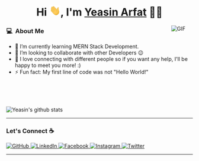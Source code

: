 # <center> Hi <img src="https://raw.githubusercontent.com/ABSphreak/ABSphreak/master/gifs/Hi.gif" width="30">, I'm [Yeasin Arfat](https://twitter.com/iamyeasiin) 👨‍💻 </center>

  <img align="right" style="padding:0 20px" alt="GIF" src="https://media.giphy.com/media/MC6eSuC3yypCU/giphy.gif" />

<h3> 💻 &nbsp;About Me </h3>

- 🌱 I’m currently learning MERN Stack Development.
- 👯 I’m looking to collaborate with other Developers :wink:
- 💬 I love connecting with different people so if you want any help, I'll be happy to meet you more! :)
- ⚡ Fun fact: My first line of code was not "Hello World!"
<!--
**Yeasiin/Yeasiin** is a ✨ _special_ ✨ repository because its `README.md` (this file) appears on your GitHub profile.

Here are some ideas to get you started:

- 🔭 I’m currently working on ...
- 👯 I’m looking to collaborate on ...
- 🤔 I’m looking for help with ...
- 💬 Ask me about ...
- 📫 How to reach me: ...
- 😄 Pronouns: ...

  -->
  <br>
  <br>
  <br>

![Yeasin's github stats](https://github-readme-stats.vercel.app/api?username=yeasiin&show_icons=true)

---

### Let's Connect :coffee:

<p>
    <a href="https://github.com/yeasiin">
    <img src="https://img.icons8.com/bubbles/50/000000/github.png" alt="GitHub"/>
    </a>
    <a href="https://www.linkedin.com/in/yeasiin/">
    <img src="https://img.icons8.com/bubbles/50/000000/linkedin.png" alt="LinkedIn"/>
    </a>
    <a href="https://www.facebook.com/iamyeasiin/">
    <img src="https://img.icons8.com/bubbles/50/000000/facebook-new.png" alt="Facebook"/>
    </a>
    <a href="https://www.instagram.com/iamyeasiin/">
    <img src="https://img.icons8.com/bubbles/50/000000/instagram.png" alt="Instagram"/>
    </a>
    <a href="https://twitter.com/iamyeasiin">
    <img src="https://img.icons8.com/bubbles/50/000000/twitter.png" alt="Twitter"/>
    </a>

</p>

---
